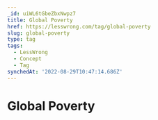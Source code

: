 ```yaml
---
_id: uiWL6tGbeZbxNwpz7
title: Global Poverty
href: https://lesswrong.com/tag/global-poverty
slug: global-poverty
type: tag
tags:
  - LessWrong
  - Concept
  - Tag
synchedAt: '2022-08-29T10:47:14.686Z'
---
```

# Global Poverty

